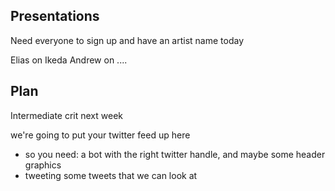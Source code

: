 ## Presentations

Need everyone to sign up and have an artist name today

Elias on Ikeda
Andrew on ....


## Plan

Intermediate crit next week

we're going to put your twitter feed up here
- so you need: a bot with the right twitter handle, and maybe some header graphics
- tweeting some tweets that we can look at

